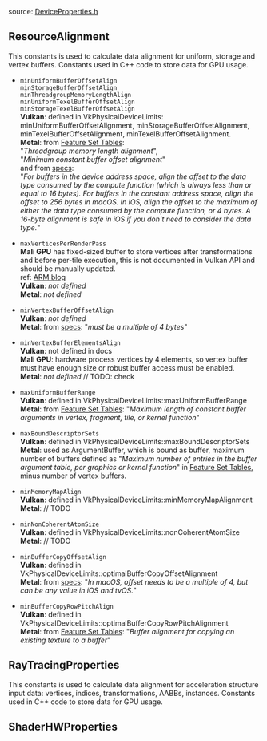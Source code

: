 source: [DeviceProperties.h](file:///<path>/engine/src/graphics/Public/DeviceProperties.h)
 
## ResourceAlignment

This constants is used to calculate data alignment for uniform, storage and vertex buffers.
Constants used in C++ code to store data for GPU usage.

* `minUniformBufferOffsetAlign`</br>
`minStorageBufferOffsetAlign`</br>
`minThreadgroupMemoryLengthAlign`</br>
`minUniformTexelBufferOffsetAlign`</br>
`minStorageTexelBufferOffsetAlign`</br>
__Vulkan__: defined in VkPhysicalDeviceLimits:</br>
			minUniformBufferOffsetAlignment, minStorageBufferOffsetAlignment, minTexelBufferOffsetAlignment, minTexelBufferOffsetAlignment.</br>
__Metal__:  from [Feature Set Tables](https://developer.apple.com/metal/Metal-Feature-Set-Tables.pdf):</br>
"*Threadgroup memory length alignment*",</br>
"*Minimum constant buffer offset alignment*"</br>
and from [specs](https://developer.apple.com/documentation/metal/mtlcomputecommandencoder/1443134-setbuffers):</br>
"*For buffers in the device address space, align the offset to the data type consumed by the
compute function (which is always less than or equal to 16 bytes).
For buffers in the constant address space, align the offset to 256 bytes in macOS. In iOS, align
the offset to the maximum of either the data type consumed by the compute function, or 4 bytes.
A 16-byte alignment is safe in iOS if you don't need to consider the data type.*"

* `maxVerticesPerRenderPass`</br>
__Mali GPU__ has fixed-sized buffer to store vertices after transformations and before per-tile execution,
this is not documented in Vulkan API and should be manually updated.</br>
ref: [ARM blog](https://community.arm.com/arm-community-blogs/b/graphics-gaming-and-vr-blog/posts/memory-limits-with-vulkan-on-mali-gpus)</br>
__Vulkan__: *not defined*</br>
__Metal__:  *not defined*
	
* `minVertexBufferOffsetAlign`</br>
__Vulkan__: *not defined*</br>
__Metal__:  from [specs](https://developer.apple.com/documentation/metal/mtlvertexattributedescriptor/1515785-offset?language=objc): "*must be a multiple of 4 bytes*"

* `minVertexBufferElementsAlign`</br>
__Vulkan__: not defined in docs</br>
__Mali GPU__: hardware process vertices by 4 elements, so vertex buffer must have enough size or robust buffer access must be enabled.</br>
__Metal__:  *not defined*		// TODO: check

* `maxUniformBufferRange`</br>
__Vulkan__: defined in VkPhysicalDeviceLimits::maxUniformBufferRange</br>
__Metal__:  from [Feature Set Tables](https://developer.apple.com/metal/Metal-Feature-Set-Tables.pdf):
"*Maximum length of constant buffer arguments in vertex, fragment, tile, or kernel function*"

* `maxBoundDescriptorSets`</br>
__Vulkan__: defined in VkPhysicalDeviceLimits::maxBoundDescriptorSets</br>
__Metal__:  used as ArgumentBuffer, which is bound as buffer, maximum number of buffers defined as "*Maximum number of entries in the buffer argument
table, per graphics or kernel function*" in [Feature Set Tables](https://developer.apple.com/metal/Metal-Feature-Set-Tables.pdf), minus number of vertex buffers.

* `minMemoryMapAlign`</br>
__Vulkan__: defined in VkPhysicalDeviceLimits::minMemoryMapAlignment</br>
__Metal__:	// TODO

* `minNonCoherentAtomSize`</br>
__Vulkan__: defined in VkPhysicalDeviceLimits::nonCoherentAtomSize</br>
__Metal__:	// TODO

* `minBufferCopyOffsetAlign`</br>
__Vulkan__: defined in VkPhysicalDeviceLimits::optimalBufferCopyOffsetAlignment</br>
__Metal__:  from [specs](https://developer.apple.com/documentation/metal/mtlblitcommandencoder/1400767-copyfrombuffer/):
"*In macOS, offset needs to be a multiple of 4, but can be any value in iOS and tvOS.*"

* `minBufferCopyRowPitchAlign`</br>
__Vulkan__: defined in VkPhysicalDeviceLimits::optimalBufferCopyRowPitchAlignment</br>
__Metal__:  from [Feature Set Tables](https://developer.apple.com/metal/Metal-Feature-Set-Tables.pdf):
"*Buffer alignment for copying an existing texture to a buffer*"


## RayTracingProperties

This constants is used to calculate data alignment for acceleration structure input data: vertices, indices, transformations, AABBs, instances.
Constants used in C++ code to store data for GPU usage.


## ShaderHWProperties

